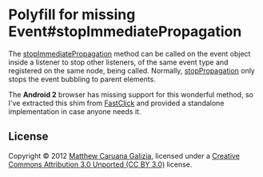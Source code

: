 # Polyfill for missing Event#stopImmediatePropagation #

The [stopImmediatePropagation](https://developer.mozilla.org/en-US/docs/DOM/event.stopImmediatePropagation) method can be called on the event object inside a listener to stop other listeners, of the same event type and registered on the same node, being called. Normally, [stopPropagation](https://developer.mozilla.org/en-US/docs/DOM/event.stopPropagation) only stops the event bubbling to parent elements.

The **Android 2** browser has missing support for this wonderful method, so I've extracted this shim from [FastClick](https://github.com/ftlabs/fastclick) and provided a standalone implementation in case anyone needs it.

## License ##

Copyright © 2012 [Matthew Caruana Galizia](http://twitter.com/mcaruanagalizia), licensed under a [Creative Commons Attribution 3.0 Unported (CC BY 3.0)](http://creativecommons.org/licenses/by/3.0/legalcode) license.
